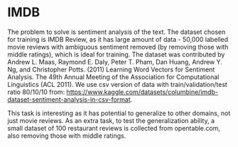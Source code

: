 # IMDB

The problem to solve is sentiment analysis of the text. The dataset chosen for training is IMDB Review, as it has large amount of data - 50,000 labelled movie reviews with ambiguous sentiment removed (by removing those with middle ratings), which is ideal for training. The dataset was contributed by Andrew L. Maas, Raymond E. Daly, Peter T. Pham, Dan Huang, Andrew Y. Ng, and Christopher Potts. (2011) Learning Word Vectors for Sentiment Analysis. The 49th Annual Meeting of the Association for Computational Linguistics (ACL 2011). We use csv version of data with train/validation/test ratio 80/10/10 from: https://www.kaggle.com/datasets/columbine/imdb-dataset-sentiment-analysis-in-csv-format. 

This task is interesting as it has potential to generalize to other domains, not just movie reviews. As an extra task, to test the generalization ability, a small dataset of 100 restaurant reviews is collected from opentable.com, also removing those with middle ratings.




